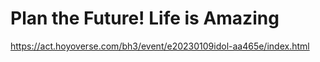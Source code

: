# Plan the Future! Life is Amazing
https://act.hoyoverse.com/bh3/event/e20230109idol-aa465e/index.html